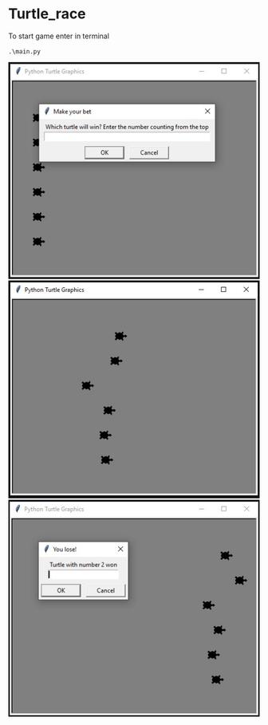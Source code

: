 # Turtle_race

To start game enter in terminal
```
.\main.py
```
![Screen](./screenshot/Screen1.jpg)
![Screen](./screenshot/Screen2.jpg)
![Screen](./screenshot/Screen3.jpg)

